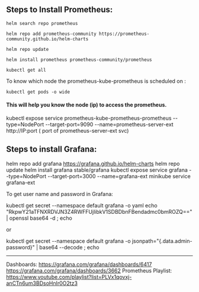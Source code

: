 Steps to Install Prometheus:
--------------------------------
```
helm search repo prometheus
```
```
helm repo add prometheus-community https://prometheus-community.github.io/helm-charts
```
```
helm repo update
```
```
helm install prometheus prometheus-community/prometheus
```
```
kubectl get all
```
To know which node the prometheus-kube-prometheus is scheduled on :
```
kubectl get pods -o wide 
```

#### This will help you know the node (ip) to access the prometheus. 
kubectl expose service prometheus-kube-prometheus-prometheus --type=NodePort --target-port=9090 --name=prometheus-server-ext
http://IP:port ( port of prometheus-server-ext svc)


Steps to install Grafana:
--------------------------

helm repo add grafana https://grafana.github.io/helm-charts
helm repo update
helm install grafana stable/grafana
kubectl expose service grafana --type=NodePort --target-port=3000 --name=grafana-ext
minikube service grafana-ext

To get user name and password in Grafana:

kubectl get secret --namespace default grafana -o yaml
echo "RkpwY21aTFNXRDVJN3Z4RWFFUjlibkV1SDBDbnFBendadmc0bmROZQ==" | openssl base64 -d ; echo

or 

kubectl get secret --namespace default grafana -o jsonpath="{.data.admin-password}" | base64 --decode ; echo

----------------------------------------------------------

Dashboards: 
https://grafana.com/grafana/dashboards/6417
https://grafana.com/grafana/dashboards/3662
Prometheus Playlist: https://www.youtube.com/playlist?list=PLVx1qovxj-anCTn6um3BDsoHnIr0O2tz3
